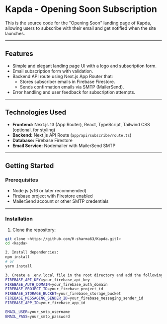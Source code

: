 # Kapda - Opening Soon Subscription

This is the source code for the "Opening Soon" landing page of Kapda, allowing users to subscribe with their email and get notified when the site launches.

---

## Features

- Simple and elegant landing page UI with a logo and subscription form.
- Email subscription form with validation.
- Backend API route using Next.js App Router that:
  - Stores subscriber emails in Firebase Firestore.
  - Sends confirmation emails via SMTP (MailerSend).
- Error handling and user feedback for subscription attempts.

---

## Technologies Used

- **Frontend:** Next.js 13 (App Router), React, TypeScript, Tailwind CSS (optional, for styling)
- **Backend:** Next.js API Route (`app/api/subscribe/route.ts`)
- **Database:** Firebase Firestore
- **Email Service:** Nodemailer with MailerSend SMTP

---

## Getting Started

### Prerequisites

- Node.js (v16 or later recommended)
- Firebase project with Firestore enabled
- MailerSend account or other SMTP credentials

---

### Installation

1. Clone the repository:

```bash
git clone <https://github.com/H-sharma63/Kapda.gitl>
cd <kapda>

2. Install dependencies:
npm install
# or
yarn install

3. Create a .env.local file in the root directory and add the following environment variables:
FIREBASE_API_KEY=your_firebase_api_key
FIREBASE_AUTH_DOMAIN=your_firebase_auth_domain
FIREBASE_PROJECT_ID=your_firebase_project_id
FIREBASE_STORAGE_BUCKET=your_firebase_storage_bucket
FIREBASE_MESSAGING_SENDER_ID=your_firebase_messaging_sender_id
FIREBASE_APP_ID=your_firebase_app_id

EMAIL_USER=your_smtp_username
EMAIL_PASS=your_smtp_password
